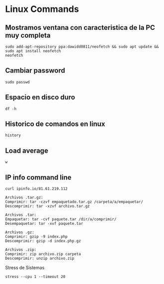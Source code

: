 # Linux Commands

## Mostramos ventana con caracteristica de la PC muy completa
```
sudo add-apt-repository ppa:dawidd0811/neofetch && sudo apt update && sudo apt install neofetch
neofetch
```

## Cambiar password
```
sudo passwd
```

## Espacio en disco duro
``` 
df -h
``` 

## Historico de comandos en linux
``` 
history
```  

## Load average
```  
w
```  

## IP info command line
```  
curl ipinfo.io/81.61.219.112
```  

```  
Archivos .tar.gz:
Comprimir: tar -czvf empaquetado.tar.gz /carpeta/a/empaquetar/
Descomprimir: tar -xzvf archivo.tar.gz

Archivos .tar:
Empaquetar: tar -cvf paquete.tar /dir/a/comprimir/
Desempaquetar: tar -xvf paquete.tar

Archivos .gz:
Comprimir: gzip -9 index.php
Descomprimir: gzip -d index.php.gz

Archivos .zip:
Comprimir: zip archivo.zip carpeta
Descomprimir: unzip archivo.zip
``` 
Stress de Sistemas
```  
stress --cpu 1 --timeout 20
```  
